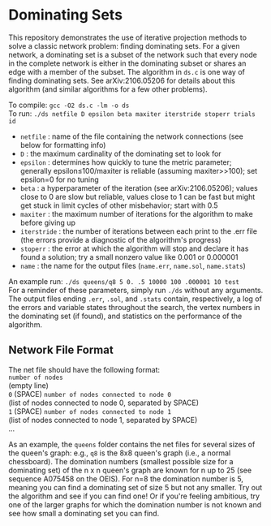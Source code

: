 # Dominating Sets
This repository demonstrates the use of iterative projection methods to solve a classic network problem: finding dominating sets. For a given network, a dominating set is a subset of the network such that every node in the complete network is either in the dominating subset or shares an edge with a member of the subset. The algorithm in `ds.c` is one way of finding dominating sets. See arXiv:2106.05206 for details about this algorithm (and similar algorithms for a few other problems).  

To compile: `gcc -O2 ds.c -lm -o ds`  
To run: `./ds netfile D epsilon beta maxiter iterstride stoperr trials id`  
- `netfile` : name of the file containing the network connections (see below for formatting info)  
- `D` : the maximum cardinality of the dominating set to look for  
- `epsilon` : determines how quickly to tune the metric parameter; generally epsilon≤100/maxiter is reliable (assuming maxiter>>100); set epsilon=0 for no tuning  
- `beta` : a hyperparameter of the iteration (see arXiv:2106.05206); values close to 0 are slow but reliable, values close to 1 can be fast but might get stuck in limit cycles of other misbehavior; start with 0.5  
- `maxiter` : the maximum number of iterations for the algorithm to make before giving up  
- `iterstride` : the number of iterations between each print to the .err file (the errors provide a diagnostic of the algorithm's progress)  
- `stoperr` : the error at which the algorithm will stop and declare it has found a solution; try a small nonzero value like 0.001 or 0.000001  
- `name` : the name for the output files (`name.err`, `name.sol`, `name.stats`)  

An example run: `./ds queens/q8 5 0. .5 10000 100 .000001 10 test`  
For a reminder of these parameters, simply run `./ds` without any arguments. The output files ending `.err`, `.sol`, and `.stats` contain, respectively, a log of the errors and variable states throughout the search, the vertex numbers in the dominating set (if found), and statistics on the performance of the algorithm.  

## Network File Format
The net file should have the following format:  
`number of nodes`  
(empty line)  
`0` (SPACE) `number of nodes connected to node 0`  
(list of nodes connected to node 0, separated by SPACE)  
`1` (SPACE) `number of nodes connected to node 1`  
(list of nodes connected to node 1, separated by SPACE)  
...  

As an example, the `queens` folder contains the net files for several sizes of the queen's graph: e.g., `q8` is the 8x8 queen's graph (i.e., a normal chessboard). The domination numbers (smallest possible size for a dominating set) of the n x n queen's graph are known for n up to 25 (see sequence A075458 on the OEIS). For n=8 the domination number is 5, meaning you can find a dominating set of size 5 but not any smaller. Try out the algorithm and see if you can find one! Or if you're feeling ambitious, try one of the larger graphs for which the domination number is not known and see how small a dominating set you can find.  

